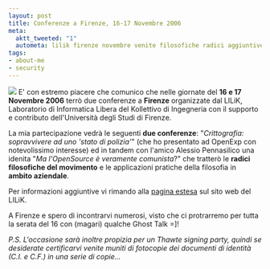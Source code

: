 ```yaml
--- 
layout: post
title: Conferenze a Firenze, 16-17 Novembre 2006
meta: 
  aktt_tweeted: "1"
  autometa: lilik firenze novembre venite filosofiche radici aggiuntive organizzate
tags: 
- about-me
- security
---
```

![](/download/manifesto_comunicazione_sicurezza.png)
E' con estremo piacere che comunico che nelle giornate del **16 e 17 Novembre 2006** terrò due conferenze a **Firenze** organizzate dal  LILiK, Laboratorio di Informatica Libera del Kollettivo di Ingegneria con il supporto e contributo dell'Università degli Studi di Firenze.  
  
La mia partecipazione vedrà le seguenti **due conferenze**: "*Crittografia: sopravvivere ad uno 'stato di polizia'*" (che ho presentato ad OpenExp con notevolissimo interesse) ed in tandem con l'amico Alessio Pennasilico una idenita "*Ma l'OpenSource è veramente comunista*?" che tratterò le **radici filosofiche del movimento** e le applicazioni pratiche della filosofia in **ambito aziendale**.  
  
Per informazioni aggiuntive vi rimando alla [pagina estesa](http://www.lilik.it/page.php?pg=comsic2006) sul sito web del LILiK.  
  
A Firenze e spero di incontrarvi numerosi, visto che ci protrarremo per tutta la serata del 16 con (magari) qualche Ghost Talk =]!  
  
*P.S. L'occasione sarà inoltre propizia per un Thawte signing party, quindi se desiderate certificarvi venite muniti di fotocopie dei documenti di identità (C.I. e C.F.) in una serie di copie...* 
